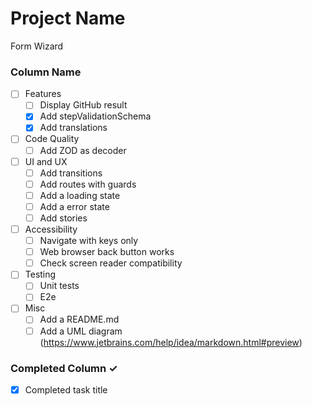 # Project Name

Form Wizard

### Column Name

- [ ] Features
    - [ ] Display GitHub result
    - [x] Add stepValidationSchema
    - [x] Add translations
- [ ] Code Quality
    - [ ] Add ZOD as decoder
- [ ] UI and UX
    - [ ] Add transitions
    - [ ] Add routes with guards
    - [ ] Add a loading state
    - [ ] Add a error state
    - [ ] Add stories
- [ ] Accessibility
    - [ ] Navigate with keys only
    - [ ] Web browser back button works
    - [ ] Check screen reader compatibility
- [ ] Testing
    - [ ] Unit tests
    - [ ] E2e
- [ ] Misc
    - [ ] Add a README.md
    - [ ] Add a UML diagram (https://www.jetbrains.com/help/idea/markdown.html#preview)

### Completed Column ✓

- [x] Completed task title  
